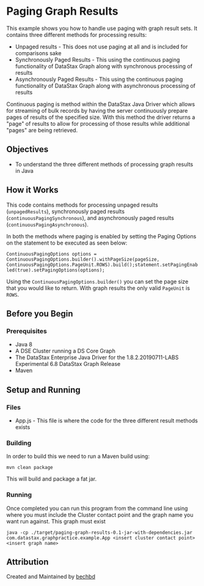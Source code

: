 # Paging Graph Results
This example shows you how to handle use paging with graph result sets.  It contains three different methods for processing results:
* Unpaged results - This does not use paging at all and is included for comparisons sake
* Synchronously Paged Results - This using the continuous paging functionality of DataStax Graph along with synchronous processing of results
* Asynchronously Paged Results -  This using the continuous paging functionality of DataStax Graph along with asynchronous processing of results

Continuous paging is method within the DataStax Java Driver which allows for streaming of bulk records by having the server continuously prepare pages of results of the specified size.  With this method the driver returns a "page" of results to allow for processing of those results while additional "pages" are being retrieved.

## Objectives
* To understand the three different methods of processing graph results in Java

## How it Works

This code contains methods for processing unpaged results (`unpagedResults`), synchronously paged results (`continuousPagingSynchronous`), and asynchronously paged results (`continuousPagingAsynchronous`).

In both the methods where paging is enabled by setting the Paging Options on the statement to be executed as seen below:

```ContinuousPagingOptions options = ContinuousPagingOptions.builder().withPageSize(pageSize, ContinuousPagingOptions.PageUnit.ROWS).build();statement.setPagingEnabled(true).setPagingOptions(options);```

Using the `ContinuousPagingOptions.builder()` you can set the page size that you would like to return.  With graph results the only valid `PageUnit` is `ROWS`.

## Before you Begin

### Prerequisites
* Java 8
* A DSE Cluster running a DS Core Graph 	
* The DataStax Enterprise Java Driver for the 1.8.2.20190711-LABS Experimental 6.8 DataStax Graph Release
* Maven

## Setup and Running

### Files
* App.js - This file is where the code for the three different result methods exists

### Building

In order to build this we need to run a Maven build using:

```mvn clean package```

This will build and package a fat jar.  

### Running
Once completed you can run this program from the command line using where you must include the Cluster contact point and the graph name you want run against.  This graph must exist
```
java -cp ./target/paging-graph-results-0.1-jar-with-dependencies.jar com.datastax.graphpractice.example.App <insert cluster contact point> <insert graph name>
```

## Attribution
Created and Maintained by [bechbd](https://github.com/bechbd)

 
